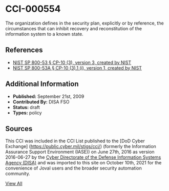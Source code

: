 # CCI-000554

The organization defines in the security plan, explicitly or by reference, the circumstances that can inhibit recovery and reconstitution of the information system to a known state.

## References ##

* [NIST SP 800-53 § CP-10 (3), version 3, created by NIST](http://csrc.nist.gov/publications/PubsSPs.html)
* [NIST SP 800-53A § CP-10 (3).1 (i), version 1, created by NIST](http://csrc.nist.gov/publications/PubsSPs.html)


## Additional Information ##

* **Published:** September 21st, 2009
* **Contributed By:** DISA FSO
* **Status:** draft
* **Types:** policy

## Sources ##

This CCI was included in the CCI List published to the [DoD Cyber Exchange]
(https://public.cyber.mil/stigs/cci/) (formerly the Information Assurance Support Environment
(IASE)) on June 27th, 2016 as version 2016-06-27 by the [Cyber Directorate of the Defense 
Information Systems Agency (DISA)](https://public.cyber.mil/about-cyber/) and was imported to 
this site on October 10th, 2021 for the convenience of Joval users and the broader security automation community.

[View All](../README.md)
